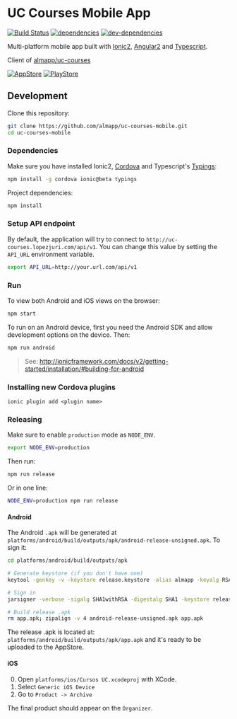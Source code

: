 # UC Courses Mobile App

[![Build Status][ci-image]][ci-url] [![dependencies][dependencies-image]][dependencies-url] [![dev-dependencies][dev-dependencies-image]][dev-dependencies-url]

Multi-platform mobile app built with [Ionic2](http://ionicframework.com/docs/v2/getting-started/installation), [Angular2](https://angular.io/) and [Typescript](http://www.typescriptlang.org/).

Client of [almapp/uc-courses](https://github.com/almapp/uc-courses)

[![AppStore][appstore-image]][appstore-url]
[![PlayStore][playstore-image]][playstore-url]

## Development

Clone this repository:

```sh
git clone https://github.com/almapp/uc-courses-mobile.git
cd uc-courses-mobile
```

### Dependencies

Make sure you have installed Ionic2, [Cordova](https://cordova.apache.org) and Typescript's [Typings](https://github.com/typings/typings):

```sh
npm install -g cordova ionic@beta typings
```

Project dependencies:

```sh
npm install
```

### Setup API endpoint

By default, the application will try to connect to `http://uc-courses.lopezjuri.com/api/v1`. You can change this value by setting the `API_URL` environment variable.

```sh
export API_URL=http://your.url.com/api/v1
```

### Run

To view both Android and iOS views on the browser:

```sh
npm start
```

To run on an Android device, first you need the Android SDK and allow development options on the device. Then:

```sh
npm run android
```

> See: http://ionicframework.com/docs/v2/getting-started/installation/#building-for-android

### Installing new Cordova plugins

```
ionic plugin add <plugin name>
```

### Releasing

Make sure to enable `production` mode as `NODE_ENV`.

```sh
export NODE_ENV=production
```

Then run:

```sh
npm run release
```

Or in one line:

```sh
NODE_ENV=production npm run release
```

#### Android

The Android `.apk` will be generated at `platforms/android/build/outputs/apk/android-release-unsigned.apk`. To sign it:

```sh
cd platforms/android/build/outputs/apk

# Generate keystore (if you don't have one)
keytool -genkey -v -keystore release.keystore -alias almapp -keyalg RSA -keysize 2048 -validity 10000

# Sign in
jarsigner -verbose -sigalg SHA1withRSA -digestalg SHA1 -keystore release.keystore android-release-unsigned.apk almapp

# Build release .apk
rm app.apk; zipalign -v 4 android-release-unsigned.apk app.apk
```

The release .apk is located at: `platforms/android/build/outputs/apk/app.apk` and it's ready to be uploaded to the AppStore.

#### iOS

0. Open `platforms/ios/Cursos UC.xcodeproj` with XCode.
0. Select `Generic iOS Device`
0. Go to `Product -> Archive`

The final product should appear on the `Organizer`.

[appstore-image]: http://mrpatiwi.github.io/app-badges/appstore.png
[appstore-url]: https://itunes.apple.com/cl/app/cursos-uc/id1076219796
[playstore-image]: http://mrpatiwi.github.io/app-badges/playstore.png
[playstore-url]: https://play.google.com/store/apps/details?id=com.almapp.uccourses
[ci-image]: https://travis-ci.org/almapp/uc-courses-mobile.svg
[ci-url]: https://travis-ci.org/almapp/uc-courses-mobile
[dependencies-image]: https://david-dm.org/almapp/uc-courses-mobile.svg
[dependencies-url]: https://david-dm.org/almapp/uc-courses-mobile
[dev-dependencies-image]: https://david-dm.org/almapp/uc-courses-mobile/dev-status.svg
[dev-dependencies-url]: https://david-dm.org/almapp/uc-courses-mobile#info=devDependencies
